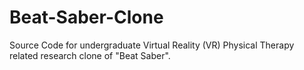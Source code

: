 # Beat-Saber-Clone
Source Code for undergraduate Virtual Reality (VR) Physical Therapy related research clone of "Beat Saber".
